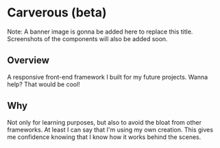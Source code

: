 # Carverous (beta)
Note: A banner image is gonna be added here to replace this title.
Screenshots of the components will also be added soon.

## Overview
A responsive front-end framework I built for my future projects.
Wanna help? That would be cool!

## Why
Not only for learning purposes, but also to avoid the bloat from other frameworks.
At least I can say that I'm using my own creation. This gives me confidence knowing that
I know how it works behind the scenes.